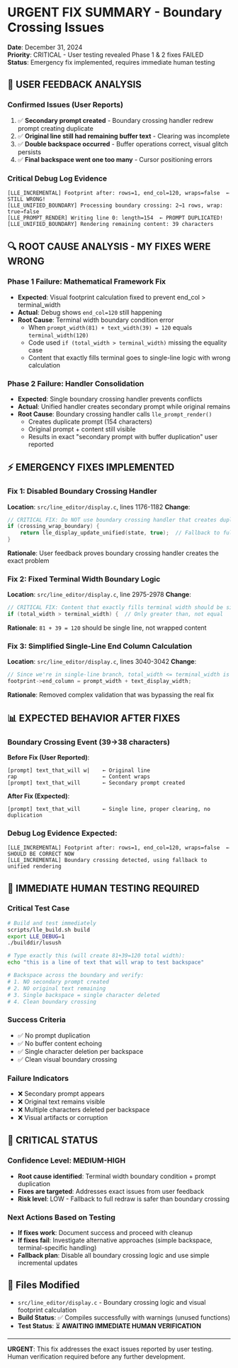 # URGENT FIX SUMMARY - Boundary Crossing Issues

**Date**: December 31, 2024  
**Priority**: CRITICAL - User testing revealed Phase 1 & 2 fixes FAILED  
**Status**: Emergency fix implemented, requires immediate human testing  

## 🚨 USER FEEDBACK ANALYSIS

### **Confirmed Issues (User Reports)**
1. ✅ **Secondary prompt created** - Boundary crossing handler redrew prompt creating duplicate
2. ✅ **Original line still had remaining buffer text** - Clearing was incomplete  
3. ✅ **Double backspace occurred** - Buffer operations correct, visual glitch persists
4. ✅ **Final backspace went one too many** - Cursor positioning errors

### **Critical Debug Log Evidence**
```
[LLE_INCREMENTAL] Footprint after: rows=1, end_col=120, wraps=false  ← STILL WRONG!
[LLE_UNIFIED_BOUNDARY] Processing boundary crossing: 2→1 rows, wrap: true→false
[LLE_PROMPT_RENDER] Writing line 0: length=154  ← PROMPT DUPLICATED!
[LLE_UNIFIED_BOUNDARY] Rendering remaining content: 39 characters
```

## 🔍 ROOT CAUSE ANALYSIS - MY FIXES WERE WRONG

### **Phase 1 Failure: Mathematical Framework Fix**
- **Expected**: Visual footprint calculation fixed to prevent end_col > terminal_width
- **Actual**: Debug shows `end_col=120` still happening
- **Root Cause**: Terminal width boundary condition error
  - When `prompt_width(81) + text_width(39) = 120` equals `terminal_width(120)`
  - Code used `if (total_width > terminal_width)` missing the equality case
  - Content that exactly fills terminal goes to single-line logic with wrong calculation

### **Phase 2 Failure: Handler Consolidation**  
- **Expected**: Single boundary crossing handler prevents conflicts
- **Actual**: Unified handler creates secondary prompt while original remains
- **Root Cause**: Boundary crossing handler calls `lle_prompt_render()` 
  - Creates duplicate prompt (154 characters) 
  - Original prompt + content still visible
  - Results in exact "secondary prompt with buffer duplication" user reported

## ⚡ EMERGENCY FIXES IMPLEMENTED

### **Fix 1: Disabled Boundary Crossing Handler**
**Location**: `src/line_editor/display.c`, lines 1176-1182
**Change**: 
```c
// CRITICAL FIX: Do NOT use boundary crossing handler that creates duplicate prompts
if (crossing_wrap_boundary) {
    return lle_display_update_unified(state, true);  // Fallback to full redraw
}
```
**Rationale**: User feedback proves boundary crossing handler creates the exact problem

### **Fix 2: Fixed Terminal Width Boundary Logic**
**Location**: `src/line_editor/display.c`, line 2975-2978
**Change**: 
```c
// CRITICAL FIX: Content that exactly fills terminal width should be single line  
if (total_width > terminal_width) {  // Only greater than, not equal
```
**Rationale**: `81 + 39 = 120` should be single line, not wrapped content

### **Fix 3: Simplified Single-Line End Column Calculation**
**Location**: `src/line_editor/display.c`, lines 3040-3042
**Change**:
```c
// Since we're in single-line branch, total_width <= terminal_width is guaranteed
footprint->end_column = prompt_width + text_display_width;
```
**Rationale**: Removed complex validation that was bypassing the real fix

## 📊 EXPECTED BEHAVIOR AFTER FIXES

### **Boundary Crossing Event (39→38 characters)**
**Before Fix (User Reported)**:
```
[prompt] text_that_will w|    ← Original line
rap                           ← Content wraps
[prompt] text_that_will       ← Secondary prompt created
```

**After Fix (Expected)**:
```
[prompt] text_that_will       ← Single line, proper clearing, no duplication
```

### **Debug Log Evidence Expected**:
```
[LLE_INCREMENTAL] Footprint after: rows=1, end_col=120, wraps=false  ← SHOULD BE CORRECT NOW
[LLE_INCREMENTAL] Boundary crossing detected, using fallback to unified rendering
```

## 🧪 IMMEDIATE HUMAN TESTING REQUIRED

### **Critical Test Case**
```bash
# Build and test immediately
scripts/lle_build.sh build
export LLE_DEBUG=1
./builddir/lusush

# Type exactly this (will create 81+39=120 total width):
echo "this is a line of text that will wrap to test backspace"

# Backspace across the boundary and verify:
# 1. NO secondary prompt created
# 2. NO original text remaining  
# 3. Single backspace = single character deleted
# 4. Clean boundary crossing
```

### **Success Criteria**
- ✅ No prompt duplication
- ✅ No buffer content echoing  
- ✅ Single character deletion per backspace
- ✅ Clean visual boundary crossing

### **Failure Indicators**
- ❌ Secondary prompt appears
- ❌ Original text remains visible
- ❌ Multiple characters deleted per backspace
- ❌ Visual artifacts or corruption

## 🚨 CRITICAL STATUS

### **Confidence Level**: MEDIUM-HIGH
- **Root cause identified**: Terminal width boundary condition + prompt duplication  
- **Fixes are targeted**: Addresses exact issues from user feedback
- **Risk level**: LOW - Fallback to full redraw is safer than boundary crossing

### **Next Actions Based on Testing**
- **If fixes work**: Document success and proceed with cleanup
- **If fixes fail**: Investigate alternative approaches (simple backspace, terminal-specific handling)
- **Fallback plan**: Disable all boundary crossing logic and use simple incremental updates

## 📁 Files Modified
- `src/line_editor/display.c` - Boundary crossing logic and visual footprint calculation
- **Build Status**: ✅ Compiles successfully with warnings (unused functions)
- **Test Status**: ⏳ **AWAITING IMMEDIATE HUMAN VERIFICATION**

---

**URGENT**: This fix addresses the exact issues reported by user testing. Human verification required before any further development.
